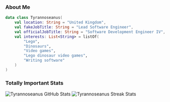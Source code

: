 ### About Me

```kotlin
data class Tyrannoseanus(
    val location: String = "United Kingdom",
    val fakeJobTitle: String = "Lead Software Engineer",
    val officialJobTitle: String = "Software Development Engineer IV",
    val interests: List<String> = listOf(
        "Lego",
        "Dinosaurs",
        "Video games",
        "Lego dinosaur video games",
        "Writing software"
    )
)
```

### Totally Important Stats

![Tyrannoseanus GitHub Stats](https://github-readme-stats.vercel.app/api?username=tyrannoseanus&show_icons=true&title_color=FB8C00&icon_color=FB8C00) ![Tyrannoseanus Streak Stats](https://streak-stats.demolab.com/?user=Tyrannoseanus&mode=weekly)
